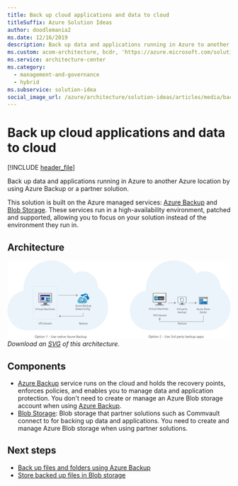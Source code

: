 ```yaml
---
title: Back up cloud applications and data to cloud
titleSuffix: Azure Solution Ideas
author: doodlemania2
ms.date: 12/16/2019
description: Back up data and applications running in Azure to another Azure location by using Azure Backup or a partner solution.
ms.custom: acom-architecture, bcdr, 'https://azure.microsoft.com/solutions/architecture/backup-archive-cloud-application/'
ms.service: architecture-center
ms.category:
  - management-and-governance
  - hybrid
ms.subservice: solution-idea
social_image_url: /azure/architecture/solution-ideas/articles/media/backup-archive-cloud-application.png
---
```


# Back up cloud applications and data to cloud

[!INCLUDE [header_file](../../../includes/sol-idea-header.md)]

Back up data and applications running in Azure to another Azure location by using Azure Backup or a partner solution.

This solution is built on the Azure managed services: [Azure Backup](https://azure.microsoft.com/services/backup) and [Blob Storage](https://azure.microsoft.com/services/storage/blobs). These services run in a high-availability environment, patched and supported, allowing you to focus on your solution instead of the environment they run in.

## Architecture

![Architecture Diagram](../media/backup-archive-cloud-application.png)
*Download an [SVG](../media/backup-archive-cloud-application.svg) of this architecture.*

## Components

* [Azure Backup](https://azure.microsoft.com/services/backup) service runs on the cloud and holds the recovery points, enforces policies, and enables you to manage data and application protection. You don't need to create or manage an Azure Blob storage account when using [Azure Backup](https://azure.microsoft.com/services/backup).
* [Blob Storage](https://azure.microsoft.com/services/storage/blobs): Blob storage that partner solutions such as Commvault connect to for backing up data and applications. You need to create and manage Azure Blob storage when using partner solutions.

## Next steps

* [Back up files and folders using Azure Backup](https://docs.microsoft.com/azure/backup/backup-configure-vault)
* [Store backed up files in Blob storage](https://docs.microsoft.com/azure/storage/blobs/storage-quickstart-blobs-dotnet)
